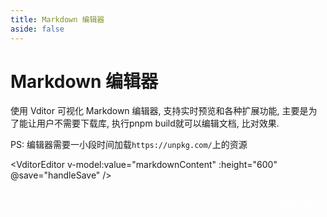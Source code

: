 ```yaml
---
title: Markdown 编辑器
aside: false
---
```


<script setup>
import { ref } from 'vue'
import VditorEditor from './.vitepress/components/VditorEditor.vue'

const markdownContent = ref([
    '# 开始编辑你的 Markdown',
    '',
    '欢迎使用 Vditor 编辑器! ',
    '',
    '## 数学公式支持',
    '',
    '行内公式: $E = mc^2$',
    '',
    '行间公式:',
    '',
    '$$\\begin{bmatrix}',
    'a & b \\\\',
    'c & d',
    '\\end{bmatrix}$$',
    '',
    '## 代码块',
    '',
    '```js',
    'function hello() {',
    '  console.log("Hello, Vditor!");',
    '}',
    '```'
].join('\n'))

const handleSave = (content) => {
  console.log('保存内容:', content)
  // 这里可以实现保存逻辑, 比如通过API保存到服务器
}
</script>

# Markdown 编辑器

使用 Vditor 可视化 Markdown 编辑器, 支持实时预览和各种扩展功能, 主要是为了能让用户不需要下载库, 执行pnpm build就可以编辑文档, 比对效果.

PS: 编辑器需要一小段时间加载`https://unpkg.com/`上的资源

<VditorEditor
  v-model:value="markdownContent"
  :height="600"
  @save="handleSave"
/>

<div class="action-buttons">
  <button class="save-button" @click="$refs.editor?.save()">保存内容</button>
</div>

<style>
.action-buttons {
  margin-top: 20px;
  display: flex;
  justify-content: flex-end;
}

.save-button {
  background-color: var(--vp-c-brand);
  color: white;
  border: none;
  padding: 8px 16px;
  border-radius: 4px;
  cursor: pointer;
  font-size: 14px;
}

.save-button:hover {
  background-color: var(--vp-c-brand-dark);
}
</style>
